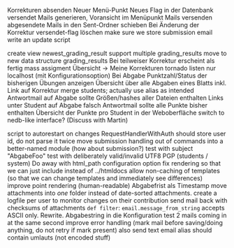 Korrekturen absenden
	Neuer Menü-Punkt
	Neues Flag in der Datenbank versendet
	Mails generieren, Voransicht im Menüpunkt
	Mails versenden
	abgesendete Mails in den Sent-Ordner schieben
Bei Änderung der Korrektur versendet-flag löschen
make sure we store submission email
	write an update script

create view newest_grading_result
support multiple grading_results
move to new data structure grading_results
Bei teilweiser Korrektur erscheint als fertig
mass assigment
Übersicht -> Meine Korrekturen
tornado listen nur localhost (mit Konfigurationsoption)
Bei Abgabe Punktzahl/Status der bisherigen Übungen anzeigen
Übersicht über alle Abgaben eines Blatts inkl. Link auf Korrektur
merge students; actually use alias as intended
Antwortmail auf Abgabe sollte Größen/hashes aller Dateien enthalten
Links unter Student auf Abgabe falsch
Antwortmail sollte alle Punkte bisher enthalten
Übersicht der Punkte pro Student in der Weboberfläche
switch to nedb-like interface? (Discuss with Martin)

script to autorestart on changes
RequestHandlerWithAuth should store user id, do not parse it twice
move submission handling out of commands into a better-named module (how about submission?)
test with subject "AbgabeFoo"
test with deliberately valid/invalid UTF8
PGP (students / system)
Do away with html_path configuration option
fix rendering so that we can just include instead of ../htmldocs
allow non-caching of templates (so that we can change templates and immediately see differences)
improve point rendering (human-readable)
Abgabefrist als Timestamp
move attachments into *one* folder instead of date-sorted attachments.
create a logfile per user to monitor changes on their contribution
send mail back with checksums of attachments
`def filter`: `email.message_from_string` accepts ASCII only. Rewrite.
Abgabestring in die Konfiguration
test 2 mails coming in at the same second
improve error handling (mark mail before saving/doing anything, do not retry if mark present)
also send text email
alias should contain umlauts (not encoded stuff)
